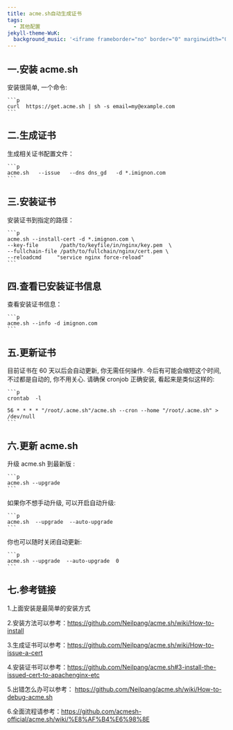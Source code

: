 ```yaml
---
title: acme.sh自动生成证书
tags:
  - 其他配置
jekyll-theme-WuK:
  background_music: '<iframe frameborder="no" border="0" marginwidth="0" marginheight="0" width=100% height=86 src="//music.163.com/outchain/player?type=2&id=27876158&auto=0&height=66"></iframe>'
---
```


## 一.安装 acme.sh
安装很简单, 一个命令:

    ```p
    curl  https://get.acme.sh | sh -s email=my@example.com
    ```
   
## 二.生成证书
生成相关证书配置文件：

    ```p
    acme.sh   --issue   --dns dns_gd   -d *.imignon.com
    ```
    
## 三.安装证书
 安装证书到指定的路径：
 
    ```p
    acme.sh --install-cert -d *.imignon.com \
    --key-file       /path/to/keyfile/in/nginx/key.pem  \
    --fullchain-file /path/to/fullchain/nginx/cert.pem \
    --reloadcmd     "service nginx force-reload"
    ```
## 四.查看已安装证书信息
查看安装证书信息：

    ```p
    acme.sh --info -d imignon.com
    ```
 
## 五.更新证书
目前证书在 60 天以后会自动更新, 你无需任何操作. 今后有可能会缩短这个时间, 不过都是自动的, 你不用关心.
请确保 cronjob 正确安装, 看起来是类似这样的:

    ```p
    crontab  -l

    56 * * * * "/root/.acme.sh"/acme.sh --cron --home "/root/.acme.sh" > /dev/null
    ```

## 六.更新 acme.sh
升级 acme.sh 到最新版 :

    ```p
    acme.sh --upgrade
    ```

如果你不想手动升级, 可以开启自动升级:

    ```p
    acme.sh  --upgrade  --auto-upgrade
    ```
 
你也可以随时关闭自动更新:

    ```p
    acme.sh --upgrade  --auto-upgrade  0
    ```

## 七.参考链接
1.上面安装是最简单的安装方式

2.安装方法可以参考：https://github.com/Neilpang/acme.sh/wiki/How-to-install

3.生成证书可以参考：https://github.com/Neilpang/acme.sh/wiki/How-to-issue-a-cert

4.安装证书可以参考：https://github.com/Neilpang/acme.sh#3-install-the-issued-cert-to-apachenginx-etc

5.出错怎么办可以参考： https://github.com/Neilpang/acme.sh/wiki/How-to-debug-acme.sh

6.全面流程请参考：https://github.com/acmesh-official/acme.sh/wiki/%E8%AF%B4%E6%98%8E
